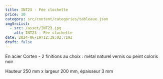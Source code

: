 ```yaml
---
title: INT23 - Fée clochette
price: 30
category: src/content/categories/tableaux.json
imgSrcList:
  - src: /asset/INT23.jpg
    alt: INT23 - Fée clochette
date: 2024-06-19T12:38:02.719Z
draft: false
---
```


En acier Corten - 2 finitions au choix : métal naturel vernis ou peint coloris noir

Hauteur 250 mm x largeur 200 mm, épaisseur 3 mm
